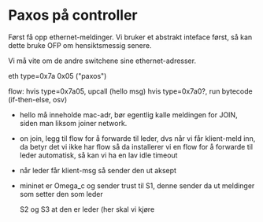 Paxos på controller
===================

Først få opp ethernet-meldinger.
Vi bruker et abstrakt inteface først, så kan dette bruke OFP om
hensiktsmessig senere.

Vi må vite om de andre switchene sine ethernet-adresser.

eth type=0x7a 0x05 ("paxos")

flow: hvis type=0x7a05, upcall (hello msg)
      hvis type=0x7a0?, run bytecode (if-then-else, osv)

- hello må inneholde mac-adr, bør egentlig kalle meldingen
  for JOIN, siden man liksom joiner network.

- on join, legg til flow for å forwarde til leder,
  dvs når vi får klient-meld inn, da betyr det vi ikke
  har flow så da installerer vi en flow for å forwarde
  til leder automatisk, så kan vi ha en lav idle timeout

- når leder får klient-msg så sender den ut aksept

- mininet er Omega_c og sender trust til S1, denne
  sender da ut meldinger som setter den som leder

  S2 og S3 at den er leder (her skal vi kjøre
